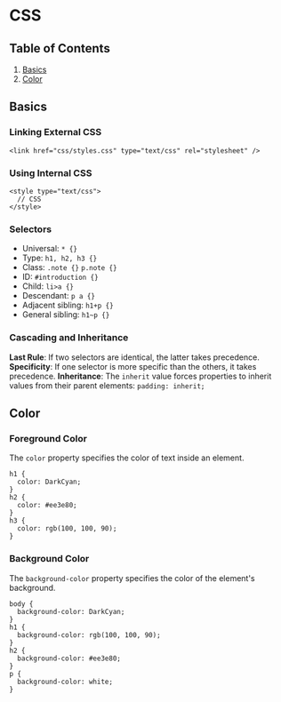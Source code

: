 # CSS

## Table of Contents
1. [Basics](#basics)
2. [Color](#color)

## Basics <a name="basics"></a>

### Linking External CSS

```
<link href="css/styles.css" type="text/css" rel="stylesheet" />
```

### Using Internal CSS

```
<style type="text/css">
  // CSS
</style>
```

### Selectors

* Universal: `* {}`
* Type: `h1, h2, h3 {}`
* Class: `.note {}` `p.note {}`
* ID: `#introduction {}`
* Child: `li>a {}`
* Descendant: `p a {}`
* Adjacent sibling: `h1+p {}`
* General sibling: `h1~p {}`

### Cascading and Inheritance

**Last Rule**: If two selectors are identical, the latter takes precedence.
**Specificity**: If one selector is more specific than the others, it takes precedence.
**Inheritance**: The `inherit` value forces properties to inherit values from their parent elements: `padding: inherit;`

## Color <a name="color"></a>

### Foreground Color

The `color` property specifies the color of text inside an element.

```
h1 {
  color: DarkCyan;
}
h2 {
  color: #ee3e80;
}
h3 {
  color: rgb(100, 100, 90);
}
```

### Background Color

The `background-color` property specifies the color of the element's background.

```
body {
  background-color: DarkCyan;
}
h1 {
  background-color: rgb(100, 100, 90);
}
h2 {
  background-color: #ee3e80;
}
p {
  background-color: white;
}
```
